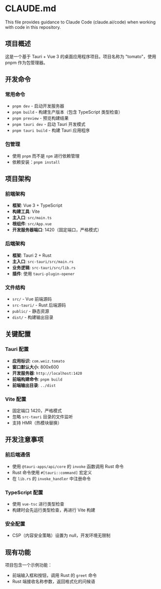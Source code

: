 # CLAUDE.md

This file provides guidance to Claude Code (claude.ai/code) when working with code in this repository.

## 项目概述

这是一个基于 Tauri + Vue 3 的桌面应用程序项目。项目名称为 "tomato"，使用 pnpm 作为包管理器。

## 开发命令

### 常用命令
- `pnpm dev` - 启动开发服务器
- `pnpm build` - 构建生产版本（包含 TypeScript 类型检查）
- `pnpm preview` - 预览构建结果
- `pnpm tauri dev` - 启动 Tauri 开发模式
- `pnpm tauri build` - 构建 Tauri 应用程序

### 包管理
- 使用 `pnpm` 而不是 `npm` 进行依赖管理
- 依赖安装：`pnpm install`

## 项目架构

### 前端架构
- **框架**: Vue 3 + TypeScript
- **构建工具**: Vite
- **主入口**: `src/main.ts`
- **根组件**: `src/App.vue`
- **开发服务器端口**: 1420（固定端口，严格模式）

### 后端架构
- **框架**: Tauri 2 + Rust
- **主入口**: `src-tauri/src/main.rs`
- **业务逻辑**: `src-tauri/src/lib.rs`
- **插件**: 使用 `tauri-plugin-opener`

### 文件结构
- `src/` - Vue 前端源码
- `src-tauri/` - Rust 后端源码
- `public/` - 静态资源
- `dist/` - 构建输出目录

## 关键配置

### Tauri 配置
- **应用标识**: `com.weiz.tomato`
- **窗口默认大小**: 800x600
- **开发服务器**: `http://localhost:1420`
- **前端构建命令**: `pnpm build`
- **前端输出目录**: `../dist`

### Vite 配置
- 固定端口 1420，严格模式
- 忽略 `src-tauri` 目录的文件监听
- 支持 HMR（热模块替换）

## 开发注意事项

### 前后端通信
- 使用 `@tauri-apps/api/core` 的 `invoke` 函数调用 Rust 命令
- Rust 命令使用 `#[tauri::command]` 宏定义
- 在 `lib.rs` 的 `invoke_handler` 中注册命令

### TypeScript 配置
- 使用 `vue-tsc` 进行类型检查
- 构建时会先运行类型检查，再进行 Vite 构建

### 安全配置
- CSP（内容安全策略）设置为 null，开发环境无限制

## 现有功能

项目包含一个示例功能：
- 前端输入框和按钮，调用 Rust 的 `greet` 命令
- Rust 端接收名称参数，返回格式化的问候语